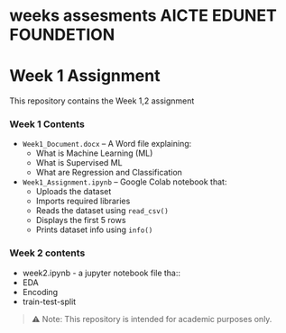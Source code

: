# weeks assesments AICTE EDUNET FOUNDETION
# Week 1 Assignment

This repository contains the Week 1,2 assignment

### Week 1 Contents
- `Week1_Document.docx` – A Word file explaining:
  - What is Machine Learning (ML)
  - What is Supervised ML
  - What are Regression and Classification
- `Week1_Assignment.ipynb` – Google Colab notebook that:
  - Uploads the dataset
  - Imports required libraries
  - Reads the dataset using `read_csv()`
  - Displays the first 5 rows
  - Prints dataset info using `info()`
### Week 2 contents
  - week2.ipynb - a jupyter notebook file tha::
  - EDA
  - Encoding
  - train-test-split
> ⚠️ Note: This repository is intended for academic purposes only.
